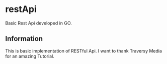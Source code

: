 # restApi
Basic Rest Api developed in GO.

## Information
This is basic implementation of RESTful Api. I want to thank Traversy Media for an amazing Tutorial.
